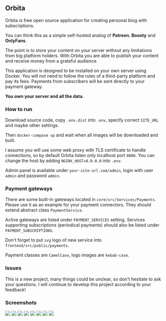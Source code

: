 ## Orbita

Orbita is free open source application for creating personal blog with subscriptions.

You can think this as a simple self-hosted analog of **Patreon**, **Boosty** and **OnlyFans**.

The point is to store your content on your server without any limitations from big platform holders.
With Orbita you are able to publish your content and receive money from a grateful audience.

This application is designed to be installed on your own server using Docker.
You will not need to follow the rules of a third-party platform and pay its fees.
Payments from subscribers will be sent directly to your payment gateway.

**You own your server and all the data.**

### How to run

Download source code, copy `.env.dist` into `.env`, specify correct `SITE_URL` and maybe other settings.

Then `docker-compose up` and wait when all images will be downloaded and built.

I assume you will use some web proxy with TLS certificate to handle connections, so by default Orbita listen only localhost port `8080`.
You can change the host by adding `NGINX_HOST=0.0.0.0` into `.env`.

Admin panel is available under `your-site-url.com/admin`, login with user `admin` and password `admin`.

### Payment gateways

There are some built-in gateways located in `core/src/Services/Payments`. 
Please use it as an example for your payment connectors. They should extend abstract class `PaymentService`.

Active gateways are listed under `PAYMENT_SERVICES` setting. 
Services supporting subscriptions (periodical payments) should also be listed under `PAYMENT_SUBSCRIPTIONS`.

Don't forget to put `svg` logo of new service into `frontend/src/public/payments`. 

Payment classes are `CamelCase`, logo images are `kebab-case`.

### Issues

This is a new project, many things could be unclear, so don't hesitate to ask your questions. 
I will continue to develop this project according to your feedback!

### Screenshots
![](https://github.com/bezumkin/orbita/assets/1257284/091525ae-8cbe-4f80-9f60-3581a61536e9)
![](https://github.com/bezumkin/orbita/assets/1257284/597a4e7a-c425-4b87-8d3d-b33a46bd5dec)
![](https://github.com/bezumkin/orbita/assets/1257284/1deecfaa-8b35-49ac-a23f-2940365c2d05)
![](https://github.com/bezumkin/orbita/assets/1257284/c781c47f-3f87-49f1-b442-8684953d07ef)
![](https://github.com/bezumkin/orbita/assets/1257284/261c1d80-8474-4dcb-9a0f-16a153f2ff0a)
![](https://github.com/bezumkin/orbita/assets/1257284/a6716d52-bd2f-4319-967d-dd826810b031)
![](https://github.com/bezumkin/orbita/assets/1257284/44aa03d7-366c-46f2-824f-f66ee5d1119e)
![](https://github.com/bezumkin/orbita/assets/1257284/1f274977-b16c-426e-9808-3f9175da7ce7)
